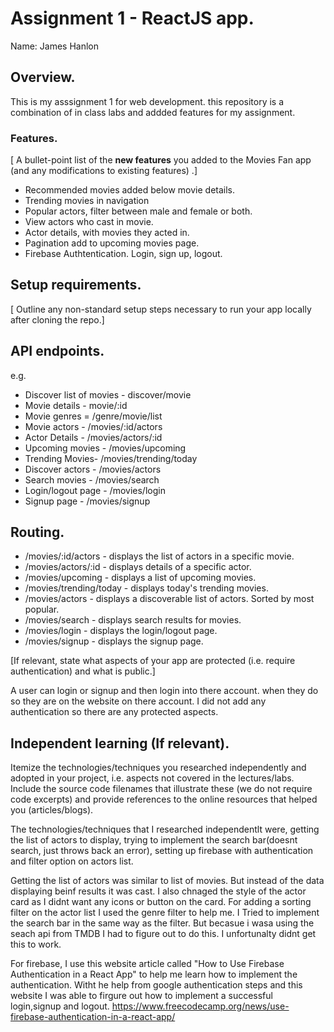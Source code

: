 # Assignment 1 - ReactJS app.

Name: James Hanlon

## Overview.

This is my asssignment 1 for web development. this repository is a combination of in class labs and addded features for my assignment.

### Features.
[ A bullet-point list of the __new features__ you added to the Movies Fan app (and any modifications to existing features) .]
 
+ Recommended movies added below movie details.
+ Trending movies in navigation
+ Popular actors, filter between male and female or both.
+ View actors who cast in movie.
+ Actor details, with movies they acted in.
+ Pagination add to upcoming movies page.
+ Firebase Authtentication. Login, sign up, logout.

## Setup requirements.

[ Outline any non-standard setup steps necessary to run your app locally after cloning the repo.]

## API endpoints.


e.g.
+ Discover list of movies - discover/movie
+ Movie details - movie/:id
+ Movie genres = /genre/movie/list
+ Movie actors - /movies/:id/actors
+ Actor Details - /movies/actors/:id
+ Upcoming movies - /movies/upcoming
+ Trending Movies- /movies/trending/today
+ Discover actors - /movies/actors
+ Search movies - /movies/search
+ Login/logout page - /movies/login
+ Signup page - /movies/signup

## Routing.

+ /movies/:id/actors - displays the list of actors in a specific movie.
+ /movies/actors/:id - displays details of a specific actor.
+ /movies/upcoming - displays a list of upcoming movies.
+ /movies/trending/today - displays today's trending movies.
+ /movies/actors - displays a discoverable list of actors. Sorted by most popular.
+ /movies/search - displays search results for movies.
+ /movies/login - displays the login/logout page.
+ /movies/signup - displays the signup page.

[If relevant, state what aspects of your app are protected (i.e. require authentication) and what is public.]

A user can login or signup and then login into there account. when they do so they are on the website on there account. I did not add any authentication so there are any protected aspects.

## Independent learning (If relevant).

Itemize the technologies/techniques you researched independently and adopted in your project, 
i.e. aspects not covered in the lectures/labs. Include the source code filenames that illustrate these 
(we do not require code excerpts) and provide references to the online resources that helped you (articles/blogs).

The technologies/techniques that I researched independentlt were, getting the list of actors to display, trying to implement the search bar(doesnt search, just throws back an error), setting up firebase with authentication and filter option on actors list.

Getting the list of actors was similar to list of movies. But instead of the data displaying beinf results it was cast. I also chnaged the style of the actor card as I didnt want any icons or button on the card. For adding a sorting filter on the actor list I used the genre filter to help me. I Tried to implement the search bar in the same way as the filter. But becasue i wasa using the seach api from TMDB I had to figure out to do this. I unfortunalty didnt get this to work.

For firebase, I use this website article called "How to Use Firebase Authentication in a React App" to help me learn how to implement the authentication. Witht he help from google authentication steps and this website I was able to firgure out how to implement a successful login,signup and logout.
https://www.freecodecamp.org/news/use-firebase-authentication-in-a-react-app/


